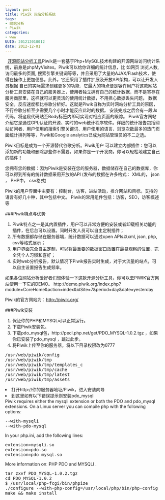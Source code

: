 ```yaml
--- 
layout: post
title: Piwik 网站分析系统 
tags: 
- 网站分析
- Piwik
categories:
- www 
UUID: 201212010012
date: 2012-12-01
---
```


&nbsp;&nbsp;[开源网站分析工具](http://piwik.org/)Piwik是一套基于Php+MySQL技术构建的开源网站访问统计系统，前身是phpMyVisites。Piwik可以给你详细的统计信息，比 如网页 浏览人数, 访问最多的页面, 搜索引擎关键词等等，并且采用了大量的AJAX/Flash技术，使得在操作上更加便易。此外，它还采用了插件扩展及开放API架构，可以让开发人员根据 自已的实际需求创建更多的功能．它最大的特点便是容许用户将这款网站分析工具安装在自己的服务器上，使用者独立拥有自己的统计数据，而不是寄存在服务商那里，这样就可以更灵活的使用统计数据，不用担心数据丢失问题， 数据安全，反应速度都比谷歌分析好。这就是Piwik自称为实时网站分析工具的原因，不行谷歌分析至少需要几个小时才能反应此时的数据。 安装完成之后会有一段Js代码，将这段代码贴至Body标签内即可实现对相应页面的跟踪。 Piwik官方网站介绍它是通过GPL认证的开源、实时的web统计程序软件。详细的统计报告包括网站访问者、用户使用的搜索引擎关键词、用户使用的语言、浏览次数最多的热门页面统计排列等等，Piwik和Google analytics已成为网站管理员的不二之选。

Piwik目标是成为一个开源替代谷歌分析。Piwik用户 可以建立内部插件：您可以添加新的功能和删除那些你不需要。如果你是一个开发商，你可以轻松地建立自己的插件！

您拥有您的数据：因为Piwik是安装在您的服务器，数据储存在自己的数据库，你可以得到所有的统计数据采用开放的API (发布的数据在许多格式： XML的， json ， PHP中， csv格式)

Piwik的用户界面中主要有：控制台，访客，进站活动，推介网站和目标。支持的语言有好几十种，其中包括中文。
Piwik的常用组件包括：访客，SEO，访客概述等

###Piwik特点与优势
<ol>
<li>Piwik特点之一是其内置插件，用户可以非常方便的安装或者卸载相关功能的插件，在后台可以设置。同时开发人员可以自主定制插件；
</li>
<li>
所有数据都存储在服务器端，统计数据可以通过open APIs以xml, json, php, csv等格式展示；
</li>
<li>
用户界面完全自主定制，可以将最重要的数据窗口放置在最易观察的位置，完全凭个人习惯和喜好；
</li>
<li>
实时web分析报告，默认情况下Piwik报告实时生成，对于大流量的站点，可以自主设置报告生成频率。
</li>
</ol>
如果各位网站分析爱好者们想体验一下这款开源分析工具，你可以去PIWIK官方网站使用一下它的DEMO。
http://demo.piwik.org/index.php?module=CoreHome&action=index&idSite=7&period=day&date=yesterday

Piwik的官方网站为：http://piwik.org/

###Piwik安装
<ol>
<li>保证你的PHP和MYSQL可以正常运行。</li>
<li>下载Piwik安装包。</li>
<li>下载pdo_mysql包，http://pecl.php.net/get/PDO_MYSQL-1.0.2.tgz ，如果你已安装了pdo_mysql ，跳过此步。</li>
<li>将Piwik上传至你的服务器，将以下目录权限改为0777</li>
</ol>
<pre id="bash">
/usr/web/piwik/config 
/usr/web/piwik/tmp 
/usr/web/piwik/tmp/templates_c 
/usr/web/piwik/tmp/cache 
/usr/web/piwik/tmp/latest 
/usr/web/piwik/tmp/assets
</pre>
<li>打开http://你的服务器地址/Piwik，进入安装向导</li>
<li>到这里如有以下错误提示则安装pdo_mysql</li>
</ol>
Piwik requires either the mysqli extension or both the PDO and pdo_mysql extensions.
On a Linux server you can compile php with the following options: 
<pre>
--with-mysqli 
--with-pdo-mysql 
</pre>
In your php.ini, add the following lines: 
<pre>
extension=mysqli.so 
extension=pdo.so 
extension=pdo_mysql.so 
</pre>
More information on: PHP PDO and MYSQLI .
<pre>
tar zxvf PDO_MYSQL-1.0.2.tgz
cd PDO_MYSQL-1.0.2
$ /usr/local/php-fcgi/bin/phpize
./configure --with-php-config=/usr/local/php/bin/php-config  --with-pdo-mysql=/usr/local/mysql --with-mysqli=/usr/local/mysql/bin/mysql_config
make && make install
</pre>
